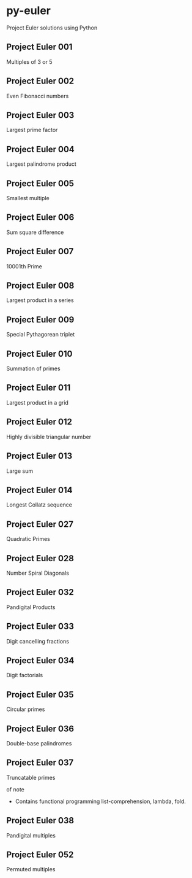 # py-euler
Project Euler solutions using Python

## Project Euler 001

Multiples of 3 or 5

## Project Euler 002

Even Fibonacci numbers

## Project Euler 003

Largest prime factor

## Project Euler 004

Largest palindrome product

## Project Euler 005

Smallest multiple

## Project Euler 006

Sum square difference

## Project Euler 007

10001th Prime

## Project Euler 008

Largest product in a series

## Project Euler 009

Special Pythagorean triplet

## Project Euler 010

Summation of primes

## Project Euler 011

Largest product in a grid

## Project Euler 012

Highly divisible triangular number

## Project Euler 013

Large sum

## Project Euler 014

Longest Collatz sequence

## Project Euler 027

Quadratic Primes

## Project Euler 028

Number Spiral Diagonals

## Project Euler 032

Pandigital Products

## Project Euler 033

Digit cancelling fractions

## Project Euler 034

Digit factorials

## Project Euler 035

Circular primes

## Project Euler 036

Double-base palindromes

## Project Euler 037

Truncatable primes

of note
* Contains functional programming list-comprehension, lambda, fold.

## Project Euler 038

Pandigital multiples

## Project Euler 052

Permuted multiples
